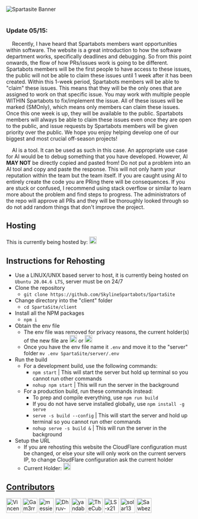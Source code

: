 ![Spartasite Banner](https://github.com/SkylineSpartabots/SpartaSite/assets/84348006/cdc4ca16-99e6-4e8e-9f0e-eabd02d230f3)
# 
### **Update 05/15**:

&nbsp;&nbsp;&nbsp;&nbsp;Recently, I have heard that Spartabots members want opportunities within software. The website is a great introduction to how the software department works, specifically deadlines and debugging. So from this point onwards, the flow of how PRs/issues work is going to be different. Spartabots members will be the first people to have access to these issues, the public will not be able to claim these issues until 1 week after it has been created. Within this 1-week period, Spartabots members will be able to "claim" these issues. This means that they will be the only ones that are assigned to work on that specific issue. You may work with multiple people WITHIN Spartabots to fix/implement the issue. All of these issues will be marked {SMOnly}, which means only members can claim these issues. Once this one week is up, they will be available to the public. Spartabots members will always be able to claim these issues even once they are open to the public, and issue requests by Spartabots members will be given priority over the public. We hope you enjoy helping develop one of our biggest and most crucial off-season projects!
    
&nbsp;&nbsp;&nbsp;&nbsp;AI is a tool. It can be used as such in this case. An appropriate use case for AI would be to debug something that you have developed. However, AI **MAY NOT** be directly copied and pasted from! Do not put a problem into an AI tool and copy and paste the response. This will not only harm your reputation within the team but the team itself. If you are caught using AI to entirely create the code you are PRing there will be consequences. If you are stuck or confused, I recommend using stack overflow or similar to learn more about the problem and find steps to progress. The administrators of the repo will approve all PRs and they will be thoroughly looked through so do not add random things that don't improve the project. 

## Hosting
This is currently being hosted by: <a href="https://github.com/Gam3rrXD" target="_blank" title="Gam3rr"><img src="https://github.com/Gam3rrXD.png?size=20" height="20" width="20" alt="Gam3rrXD" /></a>
## Instructions for Rehosting
- Use a LINUX/UNIX based server to host, it is currently being hosted on ```Ubuntu 20.04.6 LTS```, server must be on 24/7
- Clone the repository
    - ```git clone https://github.com/SkylineSpartabots/SpartaSite```
- Change directory into the "client" folder
  - ```cd SpartaSite/client```
- Install all the NPM packages
  - ```npm i```
- Obtain the env file
    - The env file was removed for privacy reasons, the current holder(s) of the new file are <a href="https://github.com/Gam3rrXD" target="_blank" title="Gam3rr"> <img src="https://github.com/Gam3rrXD.png?size=20" height="20" width="20" alt="Gam3rrXD" /></a> or <a href="https://github.com/VincentShao32" target="_blank" title="VincentShao32"> <img src="https://github.com/VincentShao32.png?size=20" height="20" width="20" alt="Gam3rrXD" /> </a>
    - Once you have the env file name it ```.env``` and move it to the "server" folder ```mv .env SpartaSite/server/.env```
- Run the build
  - For a development build, use the following commands:
    - ```npm start``` | This will start the server but hold up terminal so you cannot run other commands
    - ```nohup npm start``` | This will run the server in the background
  - For a production build, run these commands instead:
    - To prep and compile everything, use ```npm run build```
    - If you do not have serve installed globally, use ```npm install -g serve```
    - ```serve -s build --config``` | This will start the server and hold up terminal so you cannot run other commands
    - ```nohup serve -s build &``` | This will run the server in the background
- Setup the URL
    - If you are rehosting this website the CloudFlare configuration must be changed, or else your site will only work on the current servers IP, to change CloudFlare configuration ask the current holder
    - Current Holder: <a href="https://github.com/Gam3rrXD" target="_blank" title="Gam3rr"> <img src="https://github.com/Gam3rrXD.png?size=20" height="20" width="20" alt="Gam3rrXD" />

## Contributors

<a href="https://github.com/VincentShao32" target="_blank" title="VincentShao32"><img src="https://github.com/VincentShao32.png?size=40" height="40" width="40" alt="VincentShao32"/></a>
<a href="https://github.com/Gam3rrXD" target="_blank" title="Gam3rr"><img src="https://github.com/Gam3rrXD.png?size=40" height="40" width="40" alt="Gam3rrXD"/></a>
<a href="https://github.com/messier81porcupine" target="_blank" title="messier81porcupine"><img src="https://github.com/messier81porcupine.png?size=40" height="40" width="40" alt="messier81porcupine"/></a>
<a href="https://github.com/Dhruv-0-Arora" target="_blank" title="Dhruv-0-Arora"><img src="https://github.com/Dhruv-0-Arora.png?size=40" height="40" width="40" alt="Dhruv-0-Arora"/></a>
<a href="https://github.com/yandaboa" target="_blank" title="yandaboa"><img src="https://github.com/yandaboa.png?size=40" height="40" width="40" alt="yandaboa"/></a>
<a href="https://github.com/TheCubeHamster" target="_blank" title="TheCubeHamster"><img src="https://github.com/TheCubeHamster.png?size=40" height="40" width="40" alt="TheCubeHamster"/></a>
<a href="https://github.com/LS-x21" target="_blank" title="LS-x21"><img src="https://github.com/LS-x21.png?size=40" height="40" width="40" alt="LS-x21"/></a>
<a href="https://github.com/solar138" target="_blank" title="solar138"><img src="https://github.com/solar138.png?size=40" height="40" width="40" alt="solar138"/></a>
<a href="https://github.com/Sawbez" target="_blank" title="Sawbez"><img src="https://github.com/Sawbez.png?size=40" height="40" width="40" alt="Sawbez"/></a>
